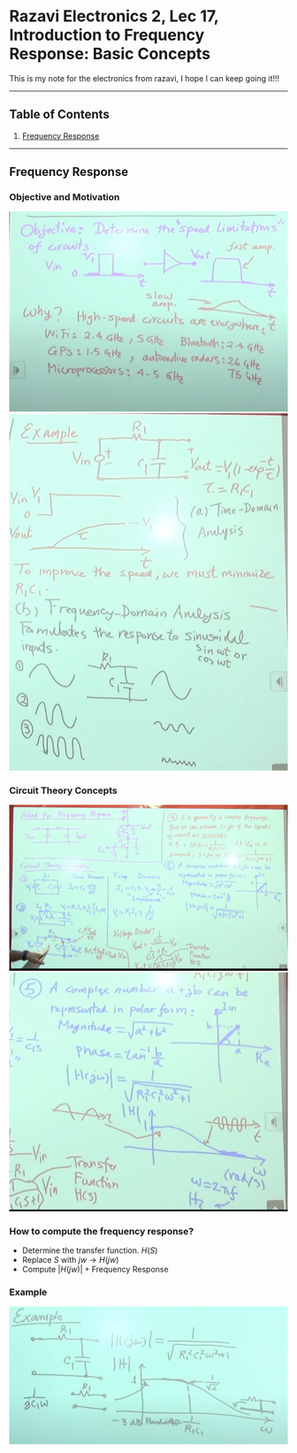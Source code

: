 

# Razavi Electronics 2, Lec 17, Introduction to Frequency Response: Basic Concepts
This is my note for the electronics from razavi, I hope I can keep going it!!!

---

## Table of Contents
1. [Frequency Response](#frequency-response)



---
## Frequency Response
### Objective and Motivation
![](/images/FRmotivation1.png)
![](/images/FRmotivation2.png)
### Circuit Theory Concepts

![](/images/circuitTheoryConcepts.png)
![](/images/circuitConcepts2.png)

### How to compute the frequency response?
+ Determine the transfer function. $H(S)$
+ Replace $S$ with $jw \to H(jw)$
+ Compute $|H(jw)| + \text{Frequency Response}$
### Example
![](/images/FreqResponseExp.png)